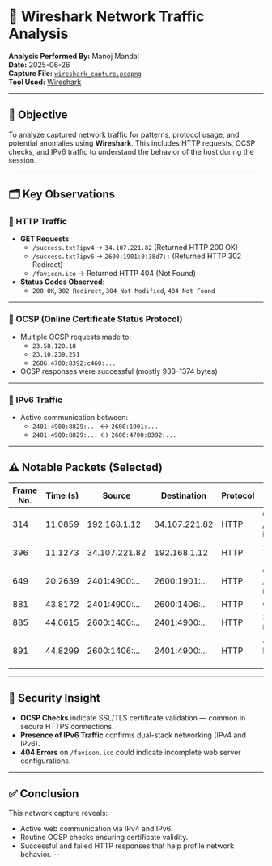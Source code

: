 # 🐍 Wireshark Network Traffic Analysis

**Analysis Performed By:** Manoj Mandal  
**Date:** 2025-06-26  
**Capture File:** [`wireshark_capture.pcapng`](./wireshark_capture.pcapng)  
**Tool Used:** [Wireshark](https://www.wireshark.org/)  

---

## 🎯 Objective

To analyze captured network traffic for patterns, protocol usage, and potential anomalies using **Wireshark**. This includes HTTP requests, OCSP checks, and IPv6 traffic to understand the behavior of the host during the session.

---

## 🗂️ Key Observations

### 🔹 HTTP Traffic
- **GET Requests**:
  - `/success.txt?ipv4` → `34.107.221.82` (Returned HTTP 200 OK)
  - `/success.txt?ipv6` → `2600:1901:0:38d7::` (Returned HTTP 302 Redirect)
  - `/favicon.ico` → Returned HTTP 404 (Not Found)
- **Status Codes Observed**:
  - `200 OK`, `302 Redirect`, `304 Not Modified`, `404 Not Found`

---

### 🔹 OCSP (Online Certificate Status Protocol)
- Multiple OCSP requests made to:
  - `23.58.120.18`
  - `23.10.239.251`
  - `2606:4700:8392:c460:...`
- OCSP responses were successful (mostly 938–1374 bytes)

---

### 🔹 IPv6 Traffic
- Active communication between:
  - `2401:4900:8829:...` ↔ `2600:1901:...`
  - `2401:4900:8829:...` ↔ `2606:4700:8392:...`

---

## ⚠️ Notable Packets (Selected)

| Frame No. | Time (s)   | Source             | Destination        | Protocol | Info                         |
|-----------|------------|--------------------|--------------------|----------|------------------------------|
| 314       | 11.0859    | 192.168.1.12       | 34.107.221.82      | HTTP     | GET /success.txt?ipv4        |
| 396       | 11.1273    | 34.107.221.82      | 192.168.1.12       | HTTP     | 200 OK (text/plain)          |
| 649       | 20.2639    | 2401:4900:...       | 2600:1901:...       | HTTP     | GET /success.txt?ipv6        |
| 881       | 43.8172    | 2401:4900:...       | 2600:1406:...       | HTTP     | GET /                        |
| 885       | 44.0615    | 2600:1406:...       | 2401:4900:...       | HTTP     | 304 Not Modified             |
| 891       | 44.8299    | 2600:1406:...       | 2401:4900:...       | HTTP     | 404 Not Found (favicon.ico)  |

---

## 🔐 Security Insight

- **OCSP Checks** indicate SSL/TLS certificate validation — common in secure HTTPS connections.
- **Presence of IPv6 Traffic** confirms dual-stack networking (IPv4 and IPv6).
- **404 Errors** on `/favicon.ico` could indicate incomplete web server configurations.

---

## ✅ Conclusion

This network capture reveals:
- Active web communication via IPv4 and IPv6.
- Routine OCSP checks ensuring certificate validity.
- Successful and failed HTTP responses that help profile network behavior.
--
